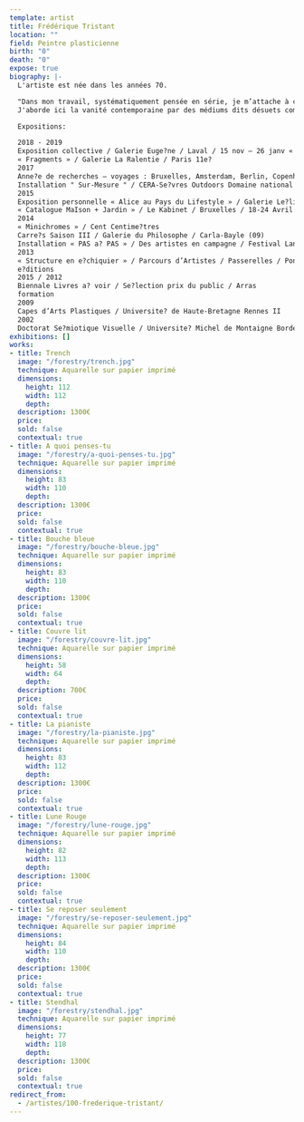 ```yaml
---
template: artist
title: Frédérique Tristant
location: ""
field: Peintre plasticienne
birth: "0"
death: "0"
expose: true
biography: |-
  L'artiste est née dans les années 70.

  "Dans mon travail, systématiquement pensée en série, je m’attache à créer une tension visuelle entre matérialité et immatérialité des espaces. Sous la forme d’aquarelles, et après toute une procédure plastique de photographies, d’impressions et de recouvrements, je désubstantialise les choses.
  J'aborde ici la vanité contemporaine par des médiums dits désuets comme l'aquarelle, le fil de couture, le tissu imprimé, le papier peint, la moquette. J'efface les tensions des personnages par cette peinture à l'eau qui les floutent et je les révèle par des points de couture ou par des tissus à motifs très identifiables, sorte de petites aspérités de couleurs à la surface." Frédérique Tristant.

  Expositions:

  2018 - 2019
  Exposition collective / Galerie Euge?ne / Laval / 15 nov – 26 janv « Inte?rieurs » / Galerie Euge?ne / Laval / 13 sept – 27 oct
  « Fragments » / Galerie La Ralentie / Paris 11e?
  2017
  Anne?e de recherches – voyages : Bruxelles, Amsterdam, Berlin, Copenhague... 2016
  Installation " Sur-Mesure " / CERA-Se?vres Outdoors Domaine national de Saint- Cloud / 15 avril-15 juillet
  2015
  Exposition personnelle « Alice au Pays du Lifestyle » / Galerie Le?lia Mordoch Paris 6 e? / 11-20 Septembre
  « Catalogue MaIson + Jardin » / Le Kabinet / Bruxelles / 18-24 Avril
  2014
  « Minichromes » / Cent Centime?tres
  Carre?s Saison III / Galerie du Philosophe / Carla-Bayle (09)
  Installation « PAS a? PAS » / Des artistes en campagne / Festival Land Art & Art Contemporain (77)
  2013
  « Structure en e?chiquier » / Parcours d’Artistes / Passerelles / Pontault- Combault (77)
  e?ditions
  2015 / 2012
  Biennale Livres a? voir / Se?lection prix du public / Arras
  formation
  2009
  Capes d’Arts Plastiques / Universite? de Haute-Bretagne Rennes II
  2002
  Doctorat Se?miotique Visuelle / Universite? Michel de Montaigne Bordeaux III
exhibitions: []
works:
- title: Trench
  image: "/forestry/trench.jpg"
  technique: Aquarelle sur papier imprimé
  dimensions:
    height: 112
    width: 112
    depth:
  description: 1300€
  price:
  sold: false
  contextual: true
- title: A quoi penses-tu
  image: "/forestry/a-quoi-penses-tu.jpg"
  technique: Aquarelle sur papier imprimé
  dimensions:
    height: 83
    width: 110
    depth:
  description: 1300€
  price:
  sold: false
  contextual: true
- title: Bouche bleue
  image: "/forestry/bouche-bleue.jpg"
  technique: Aquarelle sur papier imprimé
  dimensions:
    height: 83
    width: 110
    depth:
  description: 1300€
  price:
  sold: false
  contextual: true
- title: Couvre lit
  image: "/forestry/couvre-lit.jpg"
  technique: Aquarelle sur papier imprimé
  dimensions:
    height: 58
    width: 64
    depth:
  description: 700€
  price:
  sold: false
  contextual: true
- title: La pianiste
  image: "/forestry/la-pianiste.jpg"
  technique: Aquarelle sur papier imprimé
  dimensions:
    height: 83
    width: 112
    depth:
  description: 1300€
  price:
  sold: false
  contextual: true
- title: Lune Rouge
  image: "/forestry/lune-rouge.jpg"
  technique: Aquarelle sur papier imprimé
  dimensions:
    height: 82
    width: 113
    depth:
  description: 1300€
  price:
  sold: false
  contextual: true
- title: Se reposer seulement
  image: "/forestry/se-reposer-seulement.jpg"
  technique: Aquarelle sur papier imprimé
  dimensions:
    height: 84
    width: 110
    depth:
  description: 1300€
  price:
  sold: false
  contextual: true
- title: Stendhal
  image: "/forestry/stendhal.jpg"
  technique: Aquarelle sur papier imprimé
  dimensions:
    height: 77
    width: 118
    depth:
  description: 1300€
  price:
  sold: false
  contextual: true
redirect_from:
  - /artistes/100-frederique-tristant/
---
```


